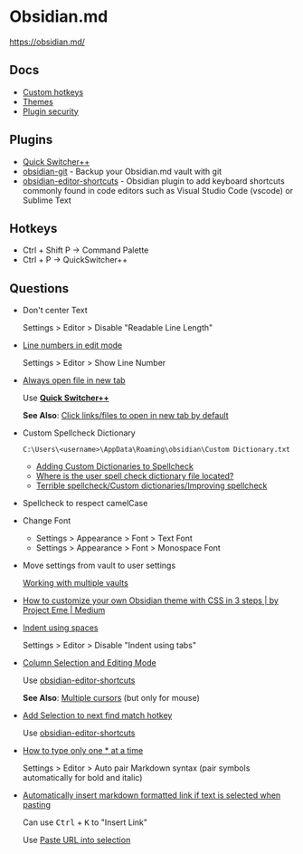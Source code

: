 # Obsidian.md

<https://obsidian.md/>

## Docs

* [Custom hotkeys](https://help.obsidian.md/Customization/Custom+hotkeys)
* [Themes](https://help.obsidian.md/Extending+Obsidian/Themes)
* [Plugin security](https://help.obsidian.md/Extending+Obsidian/Plugin+security)

## Plugins

* [Quick Switcher++](https://github.com/darlal/obsidian-switcher-plus)
* [obsidian-git](https://github.com/denolehov/obsidian-git) - Backup your Obsidian.md vault with git
* [obsidian-editor-shortcuts](https://github.com/timhor/obsidian-editor-shortcuts) - Obsidian plugin to add keyboard shortcuts commonly found in code editors such as Visual Studio Code (vscode) or Sublime Text

## Hotkeys

* Ctrl + Shift P -> Command Palette
* Ctrl + P -> QuickSwitcher++

## Questions

* Don't center Text

  Settings > Editor > Disable "Readable Line Length"

* [Line numbers in edit mode](https://forum.obsidian.md/t/line-numbers-in-edit-mode-core-function-or-css-theme/21403)

  Settings > Editor > Show Line Number

* [Always open file in new tab](https://www.reddit.com/r/ObsidianMD/comments/10k4011/always_open_file_in_new_tab/)

  Use [**Quick Switcher++**](https://github.com/darlal/obsidian-switcher-plus)

  **See Also**: [Click links/files to open in new tab by default](https://forum.obsidian.md/t/click-links-files-to-open-in-new-tab-by-default/7347)

* Custom Spellcheck Dictionary

  ```none
  C:\Users\<username>\AppData\Roaming\obsidian\Custom Dictionary.txt
  ```

  * [Adding Custom Dictionaries to Spellcheck](https://forum.obsidian.md/t/adding-custom-dictionaries-to-spellcheck/5221)
  * [Where is the user spell check dictionary file located?](https://forum.obsidian.md/t/where-is-the-user-spell-check-dictionary-file-located/35714)
  * [Terrible spellcheck/Custom dictionaries/Improving spellcheck](https://forum.obsidian.md/t/terrible-spellcheck-custom-dictionaries-improving-spellcheck/32302)

* Spellcheck to respect camelCase

* Change Font
  * Settings > Appearance > Font > Text Font
  * Settings > Appearance > Font > Monospace Font

* Move settings from vault to user settings

  [Working with multiple vaults](https://help.obsidian.md/How+to/Working+with+multiple+vaults)

* [How to customize your own Obsidian theme with CSS in 3 steps | by Project Eme | Medium](https://projecteme.medium.com/how-to-customise-your-own-obsidian-css-in-3-steps-ae319e53f5d4)

* [Indent using spaces](https://forum.obsidian.md/t/use-tabs-off-only-replaces-tabs-with-spaces-in-lists/3583)

  Settings > Editor > Disable "Indent using tabs"

* [Column Selection and Editing Mode](https://forum.obsidian.md/t/column-selection-and-editing-mode/32191)

  Use [obsidian-editor-shortcuts](https://github.com/timhor/obsidian-editor-shortcuts)

  **See Also**: [Multiple cursors](https://help.obsidian.md/Editing+and+formatting/Multiple+cursors) (but only for mouse)

* [Add Selection to next find match hotkey](https://forum.obsidian.md/t/add-selection-to-next-find-match-hotkey/2226)

  Use [obsidian-editor-shortcuts](https://github.com/timhor/obsidian-editor-shortcuts)

* [How to type only one * at a time](https://www.reddit.com/r/ObsidianMD/comments/sz402s/how_to_type_only_one_at_a_time/)

  Settings > Editor > Auto pair Markdown syntax (pair symbols automatically for bold and italic)


* [Automatically insert markdown formatted link if text is selected when pasting](https://forum.obsidian.md/t/automatically-insert-markdown-formatted-link-if-text-is-selected-when-pasting/3646)


  Can use <kbd>Ctrl</kbd> + <kbd>K</kbd> to "Insert Link"

  Use [Paste URL into selection](https://github.com/denolehov/obsidian-url-into-selection)
